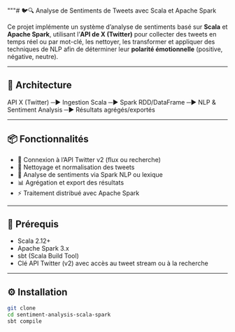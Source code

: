 """# 🐦🔍 Analyse de Sentiments de Tweets avec Scala et Apache Spark

Ce projet implémente un système d’analyse de sentiments basé sur **Scala** et **Apache Spark**, utilisant l’**API de X (Twitter)** pour collecter des tweets en temps réel ou par mot-clé, les nettoyer, les transformer et appliquer des techniques de NLP afin de déterminer leur **polarité émotionnelle** (positive, négative, neutre).

---

## 🧱 Architecture

API X (Twitter) ─▶ Ingestion Scala ─▶ Spark RDD/DataFrame ─▶ NLP & Sentiment Analysis ─▶ Résultats agrégés/exportés

---

## 📦 Fonctionnalités

- 📡 Connexion à l’API Twitter v2 (flux ou recherche)
- 🧹 Nettoyage et normalisation des tweets
- 🧠 Analyse de sentiments via Spark NLP ou lexique
- 📊 Agrégation et export des résultats
- ⚡ Traitement distribué avec Apache Spark

---

## 🧰 Prérequis

- Scala 2.12+
- Apache Spark 3.x
- sbt (Scala Build Tool)
- Clé API Twitter (v2) avec accès au tweet stream ou à la recherche

---

## ⚙️ Installation

```bash
git clone 
cd sentiment-analysis-scala-spark
sbt compile
